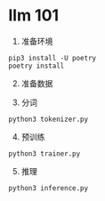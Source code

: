 # llm 101


1. 准备环境
```shell
pip3 install -U poetry
poetry install
```

2. 准备数据

3. 分词
```shell
python3 tokenizer.py
```

4. 预训练
```shell
python3 trainer.py
```


5. 推理
```shell
python3 inference.py
```
